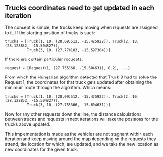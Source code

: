 ## Trucks coordinates need to get updated in each iteration

The concept is simple, the trucks keep moving when requests are assigned to it. If the starting position of trucks is such:

```
trucks = [Truck(1, 10, (28.093512, -15.425922)), Truck(2, 10, (28.128852, -15.504827)),
          Truck(3, 10, (27.770183, -15.597304))]
````
If there are certain particular requests:

```
request = [Request(1, (27.755366, -15.604631), 0.2),....]
```
From which the Hungarian algorithm detected that Truck 3 had to solve the Request 1, the coordinates for that truck gets updated after obtaining the minimum route through the algorithm. Which means:
```
trucks = [Truck(1, 10, (28.093512, -15.425922)), Truck(2, 10, (28.128852, -15.504827)),
          Truck(3, 10, (27.755366, -15.604631))]
```
Now for any other requests down the line, the distance calculations between trucks and requests in next iterations will take the positions for the trucks above updated. 

This implementation is made as the vehicles are not stagnant within each iteration and keep moving around the map depending on the requests they attend, the location for which, are updated, and we take the new location as new coordinates for the given truck. 
